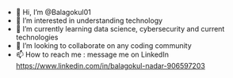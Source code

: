 - 👋 Hi, I’m @Balagokul01
- 👀 I’m interested in understanding technology
- 🌱 I’m currently learning data science, cybersecurity and current technologies 
- 💞️ I’m looking to collaborate on any coding community 
- 📫 How to reach me : message me on LinkedIn https://www.linkedin.com/in/balagokul-nadar-906597203
<!---
Balagokul01/Balagokul01 is a ✨ special ✨ repository because its `README.md` (this file) appears on your GitHub profile.
You can click the Preview link to take a look at your changes.
--->

